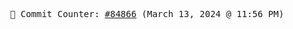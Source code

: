 <p align="center">
    <samp>
        📮 Commit Counter: <a href="https://github.com/Javascript-void0/Javascript-void0/commits/main">#84866</a> (March 13, 2024 @ 11:56 PM)
    </samp>
</p>